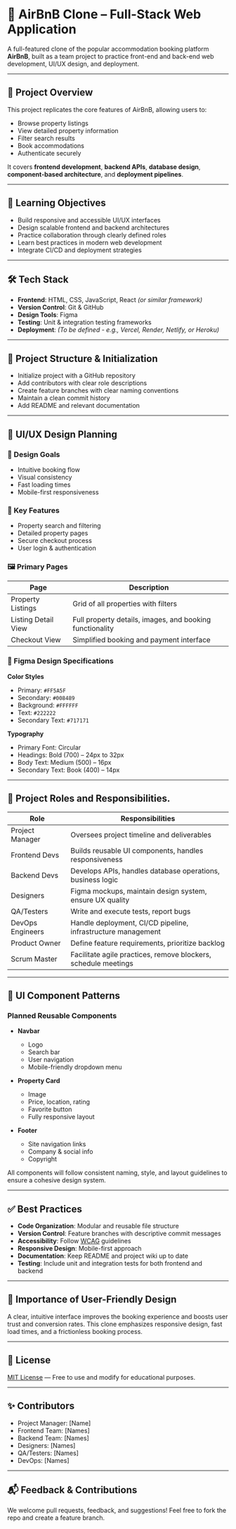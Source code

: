 # 🏡 AirBnB Clone – Full-Stack Web Application

A full-featured clone of the popular accommodation booking platform **AirBnB**, built as a team project to practice front-end and back-end web development, UI/UX design, and deployment.

---

## 🚀 Project Overview

This project replicates the core features of AirBnB, allowing users to:

- Browse property listings
- View detailed property information
- Filter search results
- Book accommodations
- Authenticate securely

It covers **frontend development**, **backend APIs**, **database design**, **component-based architecture**, and **deployment pipelines**.

---

## 🎯 Learning Objectives

- Build responsive and accessible UI/UX interfaces
- Design scalable frontend and backend architectures
- Practice collaboration through clearly defined roles
- Learn best practices in modern web development
- Integrate CI/CD and deployment strategies

---

## 🛠 Tech Stack

- **Frontend**: HTML, CSS, JavaScript, React _(or similar framework)_
- **Version Control**: Git & GitHub
- **Design Tools**: Figma
- **Testing**: Unit & integration testing frameworks
- **Deployment**: _(To be defined - e.g., Vercel, Render, Netlify, or Heroku)_

---

## 📁 Project Structure & Initialization

- Initialize project with a GitHub repository
- Add contributors with clear role descriptions
- Create feature branches with clear naming conventions
- Maintain a clean commit history
- Add README and relevant documentation

---

## 🧩 UI/UX Design Planning

### 🎨 Design Goals

- Intuitive booking flow
- Visual consistency
- Fast loading times
- Mobile-first responsiveness

### 🧾 Key Features

- Property search and filtering
- Detailed property pages
- Secure checkout process
- User login & authentication

### 🖼 Primary Pages

| Page                | Description                                              |
| ------------------- | -------------------------------------------------------- |
| Property Listings   | Grid of all properties with filters                      |
| Listing Detail View | Full property details, images, and booking functionality |
| Checkout View       | Simplified booking and payment interface                 |

### 📐 Figma Design Specifications

**Color Styles**

- Primary: `#FF5A5F`
- Secondary: `#008489`
- Background: `#FFFFFF`
- Text: `#222222`
- Secondary Text: `#717171`

**Typography**

- Primary Font: Circular
- Headings: Bold (700) – 24px to 32px
- Body Text: Medium (500) – 16px
- Secondary Text: Book (400) – 14px

---

## 👥 Project Roles and Responsibilities.

| Role             | Responsibilities                                               |
| ---------------- | -------------------------------------------------------------- |
| Project Manager  | Oversees project timeline and deliverables                     |
| Frontend Devs    | Builds reusable UI components, handles responsiveness          |
| Backend Devs     | Develops APIs, handles database operations, business logic     |
| Designers        | Figma mockups, maintain design system, ensure UX quality       |
| QA/Testers       | Write and execute tests, report bugs                           |
| DevOps Engineers | Handle deployment, CI/CD pipeline, infrastructure management   |
| Product Owner    | Define feature requirements, prioritize backlog                |
| Scrum Master     | Facilitate agile practices, remove blockers, schedule meetings |

---

## 🧱 UI Component Patterns

### Planned Reusable Components

- **Navbar**

  - Logo
  - Search bar
  - User navigation
  - Mobile-friendly dropdown menu

- **Property Card**

  - Image
  - Price, location, rating
  - Favorite button
  - Fully responsive layout

- **Footer**
  - Site navigation links
  - Company & social info
  - Copyright

All components will follow consistent naming, style, and layout guidelines to ensure a cohesive design system.

---

## ✅ Best Practices

- **Code Organization**: Modular and reusable file structure
- **Version Control**: Feature branches with descriptive commit messages
- **Accessibility**: Follow [WCAG](https://www.w3.org/WAI/standards-guidelines/wcag/) guidelines
- **Responsive Design**: Mobile-first approach
- **Documentation**: Keep README and project wiki up to date
- **Testing**: Include unit and integration tests for both frontend and backend

---

## 📌 Importance of User-Friendly Design

A clear, intuitive interface improves the booking experience and boosts user trust and conversion rates. This clone emphasizes responsive design, fast load times, and a frictionless booking process.

---

## 📄 License

[MIT License](LICENSE) — Free to use and modify for educational purposes.

---

## ✨ Contributors

- Project Manager: [Name]
- Frontend Team: [Names]
- Backend Team: [Names]
- Designers: [Names]
- QA/Testers: [Names]
- DevOps: [Names]

---

## 📬 Feedback & Contributions

We welcome pull requests, feedback, and suggestions! Feel free to fork the repo and create a feature branch.
